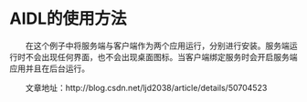 # AIDL的使用方法
<p>　　在这个例子中将服务端与客户端作为两个应用运行，分别进行安装。服务端运行时不会出现任何界面，也不会出现桌面图标。当客户端绑定服务时会开启服务端应用并且在后台运行。</p>
<p>　　文章地址：http://blog.csdn.net/ljd2038/article/details/50704523</p>
